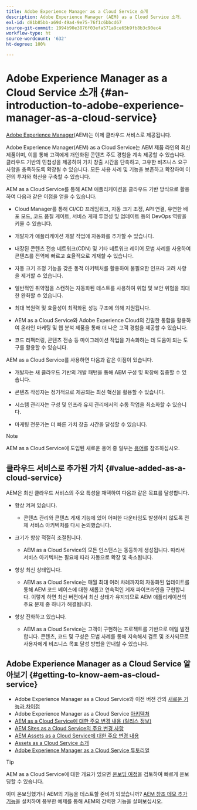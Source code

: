 ```yaml
---
title: Adobe Experience Manager as a Cloud Service 소개
description: Adobe Experience Manager (AEM) as a Cloud Service 소개.
exl-id: d81b85bb-a69d-49a4-9e75-76f1c6bbcd67
source-git-commit: 1994b90e3876f03efa571a9ce65b9fb8b3c90ec4
workflow-type: ht
source-wordcount: '632'
ht-degree: 100%

---
```


# Adobe Experience Manager as a Cloud Service 소개 {#an-introduction-to-adobe-experience-manager-as-a-cloud-service}

[Adobe Experience Manager](https://www.adobe.com/marketing/experience-manager.html)(AEM)는 이제 클라우드 서비스로 제공됩니다.

Adobe Experience Manager(AEM) as a Cloud Service는 AEM 제품 라인의 최신 제품이며, 이를 통해 고객에게 개인화된 콘텐츠 주도 경험을 계속 제공할 수 있습니다. 클라우드 기반의 민첩성을 제공하여 가치 창출 시간을 단축하고, 고유한 비즈니스 요구 사항을 충족하도록 확장될 수 있습니다. 모든 사용 사례 및 기능을 보존하고 확장하여 이전의 투자와 혁신을 구축할 수 있습니다.

AEM as a Cloud Service를 통해 AEM 애플리케이션을 클라우드 기반 방식으로 활용하여 다음과 같은 이점을 얻을 수 있습니다.

* Cloud Manager를 통해 CI/CD 프레임워크, 자동 크기 조정, API 연결, 유연한 배포 모드, 코드 품질 게이트, 서비스 게재 투명성 및 업데이트 등의 DevOps 역량을 키울 수 있습니다.

* 개발자가 애플리케이션 개발 작업에 자동화를 추가할 수 있습니다.

* 내장된 콘텐츠 전송 네트워크(CDN) 및 기타 네트워크 레이어 모범 사례를 사용하여 콘텐츠를 전역에 빠르고 효율적으로 게재할 수 있습니다.

* 자동 크기 조정 기능을 갖춘 동적 아키텍처를 활용하여 불필요한 인프라 고려 사항을 제거할 수 있습니다.

* 일반적인 취약점을 스캔하는 자동화된 테스트를 사용하여 위협 및 보안 위험을 최대한 완화할 수 있습니다.

* 최대 복원력 및 효율성이 최적화된 성능 구조에 의해 지원됩니다.

* AEM as a Cloud Service와 Adobe Experience Cloud의 긴밀한 통합을 활용하여 온라인 마케팅 및 웹 분석 제품을 통해 더 나은 고객 경험을 제공할 수 있습니다.

* 코드 리팩터링, 콘텐츠 전송 등 마이그레이션 작업을 가속화하는 데 도움이 되는 도구를 활용할 수 있습니다.

AEM as a Cloud Service를 사용하면 다음과 같은 이점이 있습니다.

* 개발자는 새 클라우드 기반의 개발 패턴을 통해 AEM 구성 및 확장에 집중할 수 있습니다.

* 콘텐츠 작성자는 정기적으로 제공되는 최신 혁신을 활용할 수 있습니다.

* 시스템 관리자는 구성 및 인프라 유지 관리에서의 수동 작업을 최소화할 수 있습니다.

* 마케팅 전문가는 더 빠른 가치 창출 시간을 달성할 수 있습니다.

>[!NOTE]
>AEM as a Cloud Service에 도입된 새로운 용어 중 일부는 [용어](terminology.md)를 참조하십시오.

## 클라우드 서비스로 추가된 가치 {#value-added-as-a-cloud-service}

AEM은 최신 클라우드 서비스의 주요 특성을 채택하여 다음과 같은 목표를 달성합니다.

* 항상 켜져 있습니다.

   * 콘텐츠 관리와 콘텐츠 게재 기능에 있어 어떠한 다운타임도 발생하지 않도록 전체 서비스 아키텍처를 다시 논의했습니다.

* 크기가 항상 적절히 조절됩니다.

   * AEM as a Cloud Service의 모든 인스턴스는 동등하게 생성됩니다. 따라서 서비스 아키텍처는 필요에 따라 자동으로 확장 및 축소됩니다.

* 항상 최신 상태입니다.

   * AEM as a Cloud Service는 매월 최대 여러 차례까지의 자동화된 업데이트를 통해 AEM 코드 베이스에 대한 새롭고 연속적인 게재 파이프라인을 구현합니다. 이렇게 하면 최신 버전에서 최신 상태가 유지되므로 AEM 애플리케이션의 주요 문제 중 하나가 해결됩니다.

* 항상 진화하고 있습니다.

   * AEM as a Cloud Service는 고객이 구현하는 프로젝트를 기반으로 매일 발전합니다. 콘텐츠, 코드 및 구성은 모범 사례를 통해 지속해서 검토 및 조사되므로 사용자에게 비즈니스 목표 달성 방법을 안내할 수 있습니다.

## Adobe Experience Manager as a Cloud Service 알아보기 {#getting-to-know-aem-as-cloud-service}

* Adobe Experience Manager as a Cloud Service와 이전 버전 간의 [새로운 기능과 차이점](/help/overview/what-is-new-and-different.md)
* Adobe Experience Manager as a Cloud Service [아키텍처](/help/overview/architecture.md)
* [AEM as a Cloud Service에 대한 주요 변경 내용 (릴리스 정보)](/help/release-notes/aem-cloud-changes.md)
* [AEM Sites as a Cloud Service의 주요 변경 사항](/help/sites-cloud/sites-cloud-changes.md)
* [AEM Assets as a Cloud Service에 대한 주요 변경 내용](/help/assets/assets-cloud-changes.md)
* [Assets as a Cloud Service 소개](/help/assets/overview.md)
* [Adobe Experience Manager as a Cloud Service 튜토리얼](https://experienceleague.adobe.com/docs/experience-manager-learn/cloud-service/overview.html)

>[!TIP]
>
>AEM as a Cloud Service에 대한 개요가 있으면 [온보딩 여정](/help/journey-onboarding/overview.md)을 검토하여 빠르게 온보딩할 수 있습니다.
>
>이미 온보딩했거나 AEM의 기능을 테스트할 준비가 되었습니까? [AEM 참조 데모 추가 기능](/help/journey-sites/demos-add-on/overview.md)을 설치하여 풍부한 예제를 통해 AEM의 강력한 기능을 살펴보십시오.
